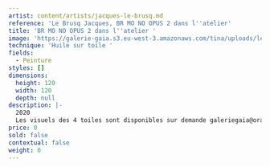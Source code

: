 ```yaml
---
artist: content/artists/jacques-le-brusq.md
reference: 'Le Brusq Jacques, BR MO NO OPUS 2 dans l''atelier'
title: 'BR MO NO OPUS 2 dans l''atelier '
image: 'https://galerie-gaia.s3.eu-west-3.amazonaws.com/tina/uploads/le-brusq-jacques/galerie-gaia-Jacques Le Brusq-ES-16-10-21 -04.jpg'
technique: 'Huile sur toile '
fields:
  - Peinture
styles: []
dimensions:
  height: 120
  width: 120
  depth: null
description: |-
  2020  
  Les visuels des 4 toiles sont disponibles sur demande galeriegaia@orange.fr
price: 0
sold: false
contextual: false
weight: 0
---
```


